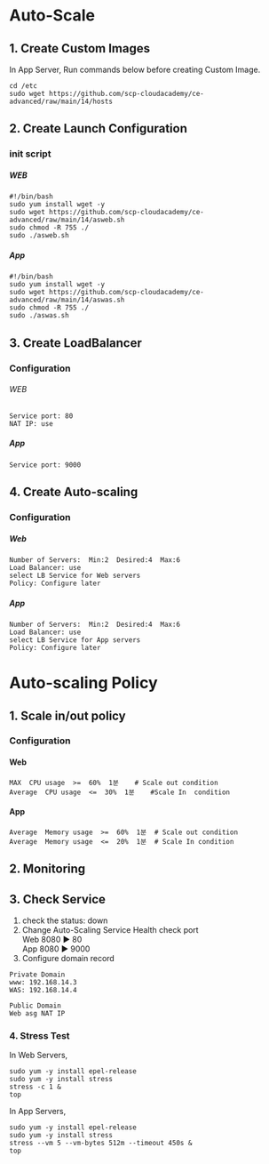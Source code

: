 # Auto-Scale
## 1. Create Custom Images
In App Server, Run commands below before creating Custom Image.

    cd /etc
    sudo wget https://github.com/scp-cloudacademy/ce-advanced/raw/main/14/hosts 

## 2. Create Launch Configuration
### init script 
##### WEB
    #!/bin/bash
    sudo yum install wget -y
    sudo wget https://github.com/scp-cloudacademy/ce-advanced/raw/main/14/asweb.sh
    sudo chmod -R 755 ./
    sudo ./asweb.sh
##### App
    #!/bin/bash
    sudo yum install wget -y
    sudo wget https://github.com/scp-cloudacademy/ce-advanced/raw/main/14/aswas.sh
    sudo chmod -R 755 ./
    sudo ./aswas.sh
## 3. Create LoadBalancer 
### Configuration
###### WEB
    Service port: 80
    NAT IP: use
##### App
    Service port: 9000
## 4. Create Auto-scaling 
### Configuration
##### Web
    Number of Servers:  Min:2  Desired:4  Max:6
    Load Balancer: use
    select LB Service for Web servers
    Policy: Configure later
##### App
    Number of Servers:  Min:2  Desired:4  Max:6
    Load Balancer: use
    select LB Service for App servers
    Policy: Configure later

# Auto-scaling Policy
## 1. Scale in/out policy
### Configuration 
#### Web
    MAX  CPU usage  >=  60%  1분    # Scale out condition
    Average  CPU usage  <=  30%  1분    #Scale In  condition
#### App
    Average  Memory usage  >=  60%  1분  # Scale out condition
    Average  Memory usage  <=  20%  1분  # Scale In condition
    
## 2. Monitoring 
## 3. Check Service
1) check the status: down 
2) Change Auto-Scaling Service Health check port </br>
  Web 8080 ▶ 80 </br>
  App 8080 ▶ 9000
3) Configure domain record
```
Private Domain
www: 192.168.14.3
WAS: 192.168.14.4

Public Domain
Web asg NAT IP
```
### 4. Stress Test  
In Web Servers,

    sudo yum -y install epel-release
    sudo yum -y install stress
    stress -c 1 &
    top

In App Servers,

    sudo yum -y install epel-release
    sudo yum -y install stress
    stress --vm 5 --vm-bytes 512m --timeout 450s &
    top
     
